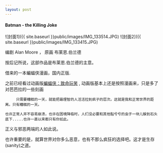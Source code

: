 ```yaml
---
layout: post
---
```


#### Batman - the Killing Joke

![封面1]({{ site.baseurl }}public/images/IMG_133514.JPG)
![封面2]({{ site.baseurl }}public/images/IMG_133415.JPG)

编剧 Alan Moore ， 原画 布莱恩.伯兰德

按后记所说，这部作品是布莱恩.伯兰德的主意。

借来的一本蝙蝠侠漫画，国内正版.

之前已经看过动画版[蝙蝠侠：致命玩笑](https://movie.douban.com/subject/26692652/) , 动画版基本上还是按照漫画来，只是多了对芭芭拉的一些刻画

```
​     只需要糟糕的一天，就能把最理智的人活活拉到疯子的层次。这就是我和正常世界的距离。只有糟糕的一天。
```

```
也许正常人并不容易崩溃，也许在困境降临时，人们没必要和其他黏兮兮的虫子一块儿躲到石头底下.....也许一直以来都只有你如此。
```

正义与邪恶两端的人如此说。

也许重要的是，就算世界对你多么恶意，也有不那么疯狂的选择吧。这才是生存(sanity)之道。